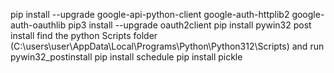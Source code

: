 pip install --upgrade google-api-python-client google-auth-httplib2 google-auth-oauthlib
pip3 install --upgrade oauth2client
pip install pywin32
    post install find the python Scripts folder (C:\users\user\AppData\Local\Programs\Python\Python312\Scripts) and run pywin32_postinstall
pip install schedule
pip install pickle